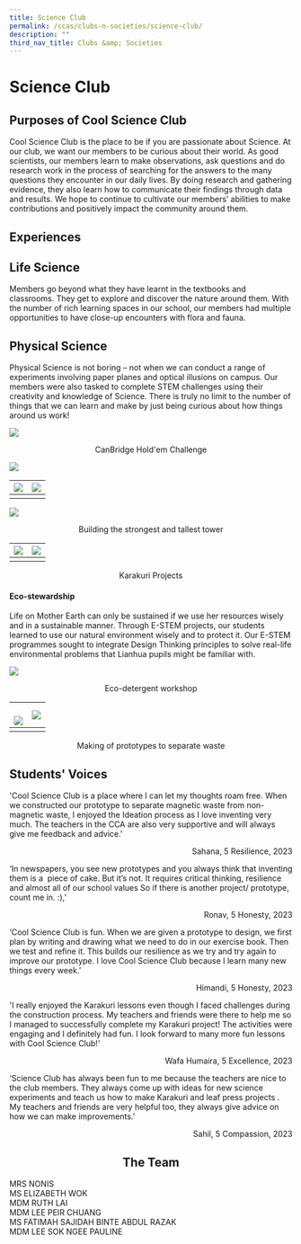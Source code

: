 ```yaml
---
title: Science Club
permalink: /ccas/clubs-n-societies/science-club/
description: ""
third_nav_title: Clubs &amp; Societies
---
```

# Science Club
## Purposes of Cool Science Club

Cool Science Club is the place to be if you are passionate about Science. At our club, we want our members to be curious about their world. As good scientists, our members learn to make observations, ask questions and do research work in the process of searching for the answers to the many questions they encounter in our daily lives. By doing research and gathering evidence, they also learn how to communicate their findings through data and results. We hope to continue to cultivate our members’ abilities to make contributions and positively impact the community around them.

## Experiences


## Life Science

Members go beyond what they have learnt in the textbooks and classrooms. They get to explore and discover the nature around them. With the number of rich learning spaces in our school, our members had multiple opportunities to have close-up encounters with flora and fauna.


## Physical Science

Physical Science is not boring – not when we can conduct a range of experiments involving paper planes and optical illusions on campus. Our members were also tasked to complete STEM challenges using their creativity and knowledge of Science. There is truly no limit to the number of things that we can learn and make by just being curious about how things around us work!

![](/images/CCAs/Science%20Club/canbridge%20hold_em.jpg)
<center>CanBridge Hold'em Challenge</center>

![](/images/CCAs/Science%20Club/copy%20of%20img_1650%20edited.jpg)

|  ![](/images/CCAs/Science%20Club/copy%20of%20img_1653%20edited.jpg) |  ![](/images/CCAs/Science%20Club/copy%20of%20img_2327%20edited.jpg)   |
|:-:|:-:|
|||

![](/images/CCAs/Science%20Club/copy%20of%20copy%20of%20img_2331%20edited.jpg)  
<center>Building the strongest and tallest tower</center>

|  ![](/images/CCAs/Science%20Club/img_9664%20edited.jpg) |  ![](/images/CCAs/Science%20Club/img_9667%20edited.jpg)  |
|:-:|:-:|
|||

<center>Karakuri Projects</center>

#### Eco-stewardship

Life on Mother Earth can only be sustained if we use her resources wisely and in a sustainable manner. Through E-STEM projects, our students learned to use our natural environment wisely and to protect it. Our E-STEM programmes sought to integrate Design Thinking principles to solve real-life environmental problems that Lianhua pupils might be familiar with.

![](/images/CCAs/Science%20Club/eco-detergent.JPG)
<center>Eco-detergent workshop</center>

|  <br>![](/images/CCAs/Science%20Club/e-stem%20waste%201.JPG)|  ![](/images/CCAs/Science%20Club/e-stem%20waste%202.JPG)  |
|:-:|:-:|
|||

<center>Making of prototypes to separate waste</center>

## Students' Voices

'Cool Science Club is a place where I can let my thoughts roam free. When we constructed our prototype to separate magnetic waste from non-magnetic waste, I enjoyed the Ideation process as I love inventing very much. The teachers in the CCA are also very supportive and will always give me feedback and advice.'&nbsp;

  <p style="text-align: right"> Sahana, 5 Resilience, 2023<br></p>
  

‘In newspapers, you see new prototypes and you always think that inventing them is a&nbsp; piece of cake. But it’s not. It requires critical thinking, resilience and almost all of our school values So if there is another project/ prototype, count me in. :),’

  <p style="text-align: right"> Ronav, 5 Honesty, 2023<br></p>


‘Cool Science Club is fun. When we are given a prototype to design, we first plan by writing and drawing what we need to do in our exercise book. Then we test and refine it. This builds our resilience as we try and try again to improve our prototype. I love Cool Science Club because I learn many new things every week.’

  <p style="text-align: right"> Himandi, 5 Honesty, 2023<br></p>
  

'I really enjoyed the Karakuri lessons even though I faced challenges during the construction process. My teachers and friends were there to help me so I managed to successfully complete my Karakuri project! The activities were engaging and I definitely had fun. I look forward to many more fun lessons with Cool Science Club!'&nbsp;

  <p style="text-align: right"> Wafa Humaira, 5 Excellence, 2023<br></p>
  

‘Science Club has always been fun to me because the teachers are nice to the club members. They always come up with ideas for new science experiments and teach us how to make Karakuri and leaf press projects . My teachers and friends are very helpful too, they always give advice on how we can make improvements.’

  <p style="text-align: right"> Sahil, 5 Compassion, 2023<br></p>
	
## <center>The Team</center>

MRS NONIS<br>
MS ELIZABETH WOK<br>
MDM RUTH LAI<br>
MDM LEE PEIR CHUANG<br>
MS FATIMAH SAJIDAH BINTE ABDUL RAZAK<br>
MDM LEE SOK NGEE PAULINE<br>